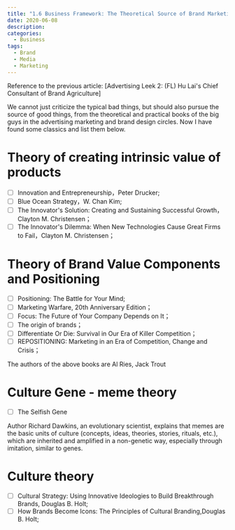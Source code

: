 ```yaml
---
title: "1.6 Business Framework: The Theoretical Source of Brand Marketing"
date: 2020-06-08
description:
categories:
  - Business
tags:
  - Brand
  - Media
  - Marketing
---
```


Reference to the previous article: [Advertising Leek 2: (FL) Hu Lai's Chief Consultant of Brand Agriculture]

We cannot just criticize the typical bad things, but should also pursue the source of good things, from the theoretical and practical books of the big guys in the advertising marketing and brand design circles. Now I have found some classics and list them below.

# Theory of creating intrinsic value of products

- [ ]  Innovation and Entrepreneurship，Peter Drucker;
- [ ]  Blue Ocean Strategy，W. Chan Kim;
- [ ]  The Innovator's Solution: Creating and Sustaining Successful Growth，Clayton M. Christensen；
- [ ]  The Innovator's Dilemma: When New Technologies Cause Great Firms to Fail，Clayton M. Christensen；

# Theory of Brand Value Components and Positioning

- [ ]  Positioning: The Battle for Your Mind;
- [ ]  Marketing Warfare, 20th Anniversary Edition；
- [ ]  Focus: The Future of Your Company Depends on It；
- [ ]  The origin of brands；
- [ ]  Differentiate Or Die: Survival in Our Era of Killer Competition；
- [ ]  REPOSITIONING: Marketing in an Era of Competition, Change and Crisis；

The authors of the above books are Al Ries, Jack Trout

# Culture Gene - meme theory

- [ ]  The Selfish Gene

Author Richard Dawkins, an evolutionary scientist, explains that memes are the basic units of culture (concepts, ideas, theories, stories, rituals, etc.), which are inherited and amplified in a non-genetic way, especially through imitation, similar to genes.

# Culture theory

- [ ]  Cultural Strategy: Using Innovative Ideologies to Build Breakthrough Brands, Douglas B. Holt;
- [ ]  How Brands Become Icons: The Principles of Cultural Branding,Douglas B. Holt;
